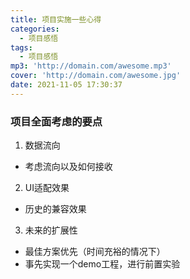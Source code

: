 ```yaml
---
title: 项目实施一些心得
categories:
  - 项目感悟
tags:
  - 项目感悟
mp3: 'http://domain.com/awesome.mp3'
cover: 'http://domain.com/awesome.jpg'
date: 2021-11-05 17:30:37
---
```

### 项目全面考虑的要点
1. 数据流向
  - 考虑流向以及如何接收
2. UI适配效果
  - 历史的兼容效果
3. 未来的扩展性
  - 最佳方案优先（时间充裕的情况下）
  - 事先实现一个demo工程，进行前置实验

